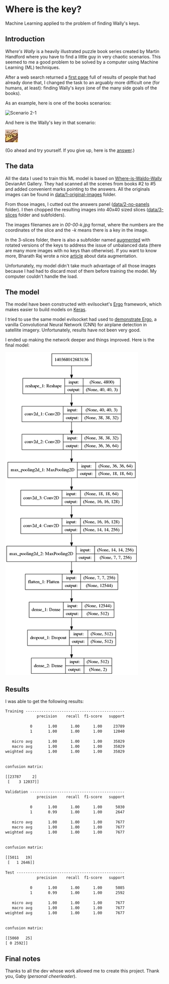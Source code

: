 # Where is the key?

Machine Learning applied to the problem of finding Wally's keys.

## Introduction

*Where's Wally* is a heavily illustrated puzzle book series created by Martin Handford where you have to find a little guy in very chaotic scenarios. This seemed to me a good problem to be solved by a computer using Machine Learning (ML) techniques.

After a web search returned a [first page](https://www.google.com/search?q=where's+wally+waldo+machine+learning) full of results of people that had already done that, I changed the task to an arguably more difficult one (for humans, at least): finding Wally's *keys* (one of the many side goals of the books).

As an example, here is one of the books scenarios:

![Scenario 2-1](http://i.imgur.com/ybsexIE.jpg)

And here is the Wally's key in that scenario:

![Scenario 2-2 key](https://github.com/ubalklen/where-is-the-key/blob/master/data/3-slices/2-2-k-2816-1979.jpg/70-49-k.jpg)

(Go ahead and try yourself. If you give up, here is the [answer](https://github.com/ubalklen/where-is-the-key/blob/master/data/1-original-images/where_s_waldo_now____book_2___scene_2__by_where_is_waldo_wally_d7naw60.jpg).)

## The data

All the data I used to train this ML model is based on [Where-is-Waldo-Wally](https://www.deviantart.com/where-is-waldo-wally/gallery/) DevianArt Gallery. They had scanned all the scenes from books #2 to #5 and added convenient marks pointing to the answers. All the originals images can be found in [data/1-original-images](https://github.com/ubalklen/where-is-the-key/tree/master/data/1-original-images) folder.

From those images, I cutted out the answers panel ([data/2-no-panels](https://github.com/ubalklen/where-is-the-key/tree/master/data/2-no-panels) folder). I then chopped the resulting images into 40x40 sized slices ([data/3-slices](https://github.com/ubalklen/where-is-the-key/tree/master/data/3-slices) folder and subfolders).

The images filenames are in *00-00-k.jpg* format, where the numbers are the coordinates of the slice and the *-k* means there is a key in the image.

In the 3-slices folder, there is also a subfolder named [augmented](https://github.com/ubalklen/where-is-the-key/tree/master/data/3-slices/augmented) with rotated versions of the keys to address the issue of unbalanced data (there are many more images with no keys than otherwise). If you want to know more, Bharath Raj wrote a nice [article](https://medium.com/nanonets/how-to-use-deep-learning-when-you-have-limited-data-part-2-data-augmentation-c26971dc8ced) about data augmentation.

Unfortunately, my model didn't take much advantage of all those images because I had had to discard most of them before training the model. My computer couldn't handle the load.

## The model

The model have been constructed with evilsocket's [Ergo](https://github.com/evilsocket/ergo) framework, which makes easier to build models on [Keras](https://keras.io/).

I tried to use the same model evilsocket had used to [demonstrate Ergo](https://www.evilsocket.net/2018/11/22/Presenting-project-Ergo-how-to-build-an-airplane-detector-for-satellite-imagery-with-Deep-Learning/), a vanilla Convolutional Neural Network (CNN) for airplane detection in satellite imagery. Unfortunately, results have not been very good.

I ended up making the network deeper and things improved. Here is the final model:

![Where is the key model](https://github.com/ubalklen/where-is-the-key/blob/master/model.png)


## Results

I was able to get the following results:
```
Training --------------------------------------------
              precision    recall  f1-score   support

           0       1.00      1.00      1.00     23789
           1       1.00      1.00      1.00     12040

   micro avg       1.00      1.00      1.00     35829
   macro avg       1.00      1.00      1.00     35829
weighted avg       1.00      1.00      1.00     35829


confusion matrix:

[[23787     2]
 [    3 12037]]

Validation ------------------------------------------
              precision    recall  f1-score   support

           0       1.00      1.00      1.00      5030
           1       0.99      1.00      1.00      2647

   micro avg       1.00      1.00      1.00      7677
   macro avg       1.00      1.00      1.00      7677
weighted avg       1.00      1.00      1.00      7677


confusion matrix:

[[5011   19]
 [   1 2646]]

Test ------------------------------------------------
              precision    recall  f1-score   support

           0       1.00      1.00      1.00      5085
           1       0.99      1.00      1.00      2592

   micro avg       1.00      1.00      1.00      7677
   macro avg       1.00      1.00      1.00      7677
weighted avg       1.00      1.00      1.00      7677


confusion matrix:

[[5060   25]
[ 0 2592]]
```

## Final notes

Thanks to all the dev whose work allowed me to create this project.
Thank you, Gaby (*personal cheerleader*).
